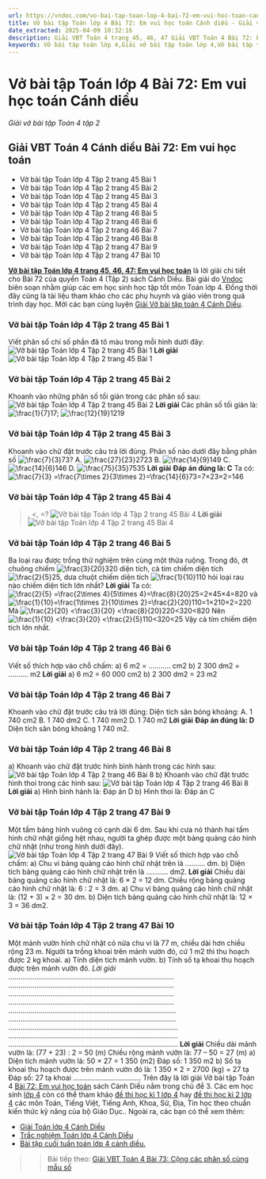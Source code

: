 ```yaml
---
url: https://vndoc.com/vo-bai-tap-toan-lop-4-bai-72-em-vui-hoc-toan-canh-dieu-318102
title: Vở bài tập Toán lớp 4 Bài 72: Em vui học toán Cánh diều - Giải vở bài tập Toán 4 tập 2 - VnDoc.com
date_extracted: 2025-04-09 10:32:16
description: Giải VBT Toán 4 trang 45, 46, 47 Giải VBT Toán 4 Bài 72: Em vui học toán Cánh diều là tài liệu giúp các em ôn tập lại hệ thống các bài tập rèn luyện kỹ năng giải bài tập Toán lớp 4.
keywords: Vở bài tập toán lớp 4,Giải vở bài tập toán lớp 4,Vở bài tập toán lớp 4 tập 2,Giải VBT Toán 4 trang 45 cánh diều,Giải vở bài tập Toán 4 Bài 72,Giải VBT Toán 4 Bài 72 Em vui học toán Cánh diều,Em vui học toán trang 45 cánh diều,vở bài tập toán 4 cánh diều,giải vở bài tập toán lớp 4 cánh diều,Giải vở bài tập Toán 4 tập 2 trang 45,giải vở bài tập toán lớp 4 tập 2,Hướng dẫn giải bài tập Toán lớp 4,giải bài tập SBT toán lớp 4,VBT Toán 4 CD
---
```


# Vở bài tập Toán lớp 4 Bài 72: Em vui học toán Cánh diều
 _Giải vở bài tập Toán 4 tập 2_
## **Giải VBT Toán 4 Cánh diều Bài 72: Em vui học toán**
  * Vở bài tập Toán lớp 4 Tập 2 trang 45 Bài 1
  * Vở bài tập Toán lớp 4 Tập 2 trang 45 Bài 2
  * Vở bài tập Toán lớp 4 Tập 2 trang 45 Bài 3
  * Vở bài tập Toán lớp 4 Tập 2 trang 45 Bài 4
  * Vở bài tập Toán lớp 4 Tập 2 trang 46 Bài 5
  * Vở bài tập Toán lớp 4 Tập 2 trang 46 Bài 6
  * Vở bài tập Toán lớp 4 Tập 2 trang 46 Bài 7
  * Vở bài tập Toán lớp 4 Tập 2 trang 46 Bài 8
  * Vở bài tập Toán lớp 4 Tập 2 trang 47 Bài 9
  * Vở bài tập Toán lớp 4 Tập 2 trang 47 Bài 10

[**Vở bài tập Toán lớp 4 trang 45, 46, 47: Em vui học toán**](<https://vndoc.com/vo-bai-tap-toan-lop-4-bai-72-em-vui-hoc-toan-canh-dieu-318102>) là lời giải chi tiết cho Bài 72 của quyển Toán 4 \(Tập 2\) sách Cánh Diều. Bài giải do [Vndoc](<https://vndoc.com/>) biên soạn nhằm giúp các em học sinh học tập tốt môn Toán lớp 4. Đồng thời đây cũng là tài liệu tham khảo cho các phụ huynh và giáo viên trong quá trình dạy học. Mời các bạn cùng luyện [Giải Vở bài tập toán 4 Cánh Diều](<https://vndoc.com/vo-bai-tap-toan-lop-4-canh-dieu>).
### **Vở bài tập Toán lớp 4 Tập 2 trang 45 Bài 1**
Viết phân số chỉ số phần đã tô màu trong mỗi hình dưới đây:
![Vở bài tập Toán lớp 4 Tập 2 trang 45 Bài 1](https://i.vdoc.vn/data/image/2024/04/05/giai-vo-bai-tap-toan-4-canh-dieu-bai-72-1.jpg)
**Lời giải**
![Vở bài tập Toán lớp 4 Tập 2 trang 45 Bài 1](https://i.vdoc.vn/data/image/2024/04/05/giai-vo-bai-tap-toan-4-canh-dieu-bai-72-2.jpg)
### **Vở bài tập Toán lớp 4 Tập 2 trang 45 Bài 2**
Khoanh vào những phân số tối giản trong các phân số sau:
![Vở bài tập Toán lớp 4 Tập 2 trang 45 Bài 2](https://i.vdoc.vn/data/image/2024/04/05/giai-vo-bai-tap-toan-4-canh-dieu-bai-72-3.jpg)
**Lời giải**
Các phân số tối giản là: ![\\frac{1}{7}](https://i.vdoc.vn/data/image/blank.png)17; ![\\frac{12}{19}](https://i.vdoc.vn/data/image/blank.png)1219
### **Vở bài tập Toán lớp 4 Tập 2 trang 45 Bài 3**
Khoanh vào chữ đặt trước câu trả lời đúng.
Phân số nào dưới đây bằng phân số ![\\frac{7}{3}](https://i.vdoc.vn/data/image/blank.png)73?
A. ![\\frac{27}{23}](https://i.vdoc.vn/data/image/blank.png)2723
B. ![\\frac{14}{9}](https://i.vdoc.vn/data/image/blank.png)149
C. ![\\frac{14}{6}](https://i.vdoc.vn/data/image/blank.png)146
D. ![\\frac{75}{35}](https://i.vdoc.vn/data/image/blank.png)7535
**Lời giải**
**Đáp án đúng là: C**
Ta có: ![\\frac{7}{3} =\\frac{7\\times 2}{3\\times 2}=\\frac{14}{6}](https://i.vdoc.vn/data/image/blank.png)73=7×23×2=146
### **Vở bài tập Toán lớp 4 Tập 2 trang 45 Bài 4**
>, <, =?
![Vở bài tập Toán lớp 4 Tập 2 trang 45 Bài 4](https://i.vdoc.vn/data/image/2024/04/05/giai-vo-bai-tap-toan-4-canh-dieu-bai-72-4.jpg)
**Lời giải**
![Vở bài tập Toán lớp 4 Tập 2 trang 45 Bài 4](https://i.vdoc.vn/data/image/2024/04/05/giai-vo-bai-tap-toan-4-canh-dieu-bai-72-5.jpg)
### **Vở bài tập Toán lớp 4 Tập 2 trang 46 Bài 5**
Ba loại rau được trồng thử nghiệm trên cùng một thửa ruộng. Trong đó, ớt chuông chiếm ![\\frac{3}{20}](https://i.vdoc.vn/data/image/blank.png)320 diện tích, cà tím chiếm diện tích ![\\frac{2}{5}](https://i.vdoc.vn/data/image/blank.png)25, dưa chuột chiếm diện tích ![\\frac{1}{10}](https://i.vdoc.vn/data/image/blank.png)110 hỏi loại rau nào chiếm diện tích lớn nhất?
**Lời giải**
Ta có: ![\\frac{2}{5} =\\frac{2\\times 4}{5\\times 4}=\\frac{8}{20}](https://i.vdoc.vn/data/image/blank.png)25=2×45×4=820 và ![\\frac{1}{10}=\\frac{1\\times 2}{10\\times 2}=\\frac{2}{20}](https://i.vdoc.vn/data/image/blank.png)110=1×210×2=220
Mà ![\\frac{2}{20} <\\frac{3}{20} <\\frac{8}{20}](https://i.vdoc.vn/data/image/blank.png)220<320<820
Nên ![\\frac{1}{10} <\\frac{3}{20} <\\frac{2}{5}](https://i.vdoc.vn/data/image/blank.png)110<320<25
Vậy cà tím chiếm diện tích lớn nhất.
### **Vở bài tập Toán lớp 4 Tập 2 trang 46 Bài 6**
Viết số thích hợp vào chỗ chấm:
a\) 6 m2 = ……….. cm2 b\) 2 300 dm2 = ………. m2
**Lời giải**
a\) 6 m2 = 60 000 cm2 b\) 2 300 dm2 = 23 m2
### **Vở bài tập Toán lớp 4 Tập 2 trang 46 Bài 7**
Khoanh vào chữ đặt trước câu trả lời đúng:
Diện tích sân bóng khoảng:
A. 1 740 cm2
B. 1 740 dm2
C. 1 740 mm2
D. 1 740 m2
**Lời giải**
**Đáp án đúng là: D**
Diện tích sân bóng khoảng 1 740 m2.
### **Vở bài tập Toán lớp 4 Tập 2 trang 46 Bài 8**
a\) Khoanh vào chữ đặt trước hình bình hành trong các hình sau:
![Vở bài tập Toán lớp 4 Tập 2 trang 46 Bài 8](https://i.vdoc.vn/data/image/2024/04/05/giai-vo-bai-tap-toan-4-canh-dieu-bai-72-6.jpg)
b\) Khoanh vào chữ đặt trước hình thoi trong các hình sau:
![Vở bài tập Toán lớp 4 Tập 2 trang 46 Bài 8](https://i.vdoc.vn/data/image/2024/04/05/giai-vo-bai-tap-toan-4-canh-dieu-bai-72-7.jpg)
**Lời giải**
a\) Hình bình hành là: Đáp án D
b\) Hình thoi là: Đáp án C
### **Vở bài tập Toán lớp 4 Tập 2 trang 47 Bài 9**
Một tấm bảng hình vuông có cạnh dài 6 dm. Sau khi cưa nó thành hai tấm hình chữ nhật giống hệt nhau, người ta ghép được một bảng quảng cáo hình chữ nhật \(như trong hình dưới đây\).
![Vở bài tập Toán lớp 4 Tập 2 trang 47 Bài 9](https://i.vdoc.vn/data/image/2024/04/05/giai-vo-bai-tap-toan-4-canh-dieu-bai-72-8.jpg)
Viết số thích hợp vào chỗ chấm:
a\) Chu vi bảng quảng cáo hình chữ nhật trên là .......... dm.
b\) Diện tích bảng quảng cáo hình chữ nhật trên là ........... dm2.
**Lời giải**
Chiều dài bảng quảng cáo hình chữ nhật là: 6 × 2 = 12 dm.
Chiều rộng bảng quảng cáo hình chữ nhật là: 6 : 2 = 3 dm.
a\)
Chu vi bảng quảng cáo hình chữ nhật là:
\(12 + 3\) × 2 = 30 dm.
b\)
Diện tích bảng quảng cáo hình chữ nhật là:
12 × 3 = 36 dm2.
### **Vở bài tập Toán lớp 4 Tập 2 trang 47 Bài 10**
Một mảnh vườn hình chữ nhật có nửa chu vi là 77 m, chiều dài hơn chiều rộng 23 m. Người ta trồng khoai trên mảnh vườn đó, cứ 1 m2 thì thu hoạch được 2 kg khoai.
a\) Tính diện tích mảnh vườn.
b\) Tính số tạ khoai thu hoạch được trên mảnh vườn đó.
_Lời giải_
...................................................................................
...................................................................................
...................................................................................
...................................................................................
....................................................................................
....................................................................................
.....................................................................................
.....................................................................................
.....................................................................................
**Lời giải**
Chiều dài mảnh vườn là:
\(77 + 23\) : 2 = 50 \(m\)
Chiều rộng mảnh vườn là:
77 – 50 = 27 \(m\)
a\)
Diện tích mảnh vườn là:
50 × 27 = 1 350 \(m2\)
Đáp số: 1 350 m2
b\)
Số tạ khoai thu hoạch được trên mảnh vườn đó là:
1 350 × 2 = 2700 \(kg\) = 27 tạ
Đáp số: 27 tạ khoai
..................................
Trên đây là lời giải Vở bài tập Toán 4 [Bài 72: Em vui học toán](<https://vndoc.com/vo-bai-tap-toan-lop-4-bai-72-em-vui-hoc-toan-canh-dieu-318102>) sách Cánh Diều nằm trong chủ đề 3. Các em học sinh [lớp 4](<https://vndoc.com/tai-lieu-hoc-tap-lop4>) còn có thể tham khảo [đề thi học kì 1 lớp 4](<https://vndoc.com/de-thi-hoc-ki-1-lop4>) hay [đề thi học kì 2 lớp 4](<https://vndoc.com/de-thi-hoc-ki-2-lop4>) các môn Toán, Tiếng Việt, Tiếng Anh, Khoa, Sử, Địa, Tin học theo chuẩn kiến thức kỹ năng của bộ Giáo Dục.. Ngoài ra, các bạn có thể xem thêm:
  * [Giải Toán lớp 4 Cánh Diều](<https://vndoc.com/toan-lop-4-canh-dieu>)
  * [Trắc nghiệm Toán lớp 4 Cánh Diều](<https://vndoc.com/trac-nghiem-toan-lop-4-canh-dieu>)
  * [Bài tập cuối tuần toán lớp 4 cánh diều.](<https://vndoc.com/bai-tap-cuoi-tuan-toan-lop-4-canh-dieu>)

>> Bài tiếp theo: [Giải VBT Toán 4 Bài 73: Cộng các phân số cùng mẫu số](<https://vndoc.com/vo-bai-tap-toan-lop-4-bai-73-cong-cac-phan-so-cung-mau-so-canh-dieu-318104>)
